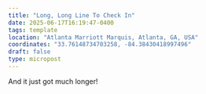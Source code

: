 ```yaml
---
title: "Long, Long Line To Check In"
date: 2025-06-17T16:19:47-0400
tags: template
location: "Atlanta Marriott Marquis, Atlanta, GA, USA"
coordinates: "33.76148734703258, -84.38430418997496"
draft: false
type: micropost
---
```

And it just got much longer!
